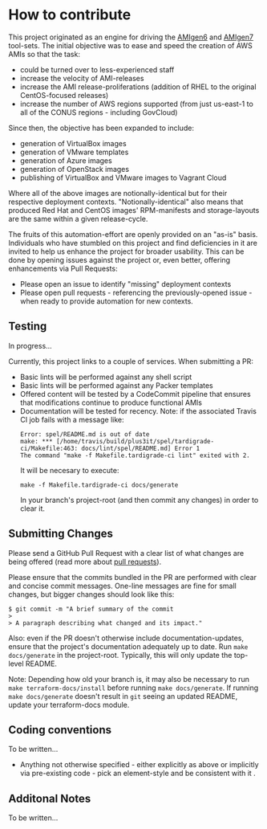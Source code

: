 # How to contribute

This project originated as an engine for driving the [AMIgen6](https://github.com/ferricoxide/AMIgen6.git) and [AMIgen7](https://github.com/ferricoxide/AMIgen7.git) tool-sets. The initial objective was to ease and speed the creation of AWS AMIs so that the task:

* could be turned over to less-experienced staff
* increase the velocity of AMI-releases
* increase the AMI release-proliferations (addition of RHEL to the original CentOS-focused releases)
* increase the number of AWS regions supported (from just us-east-1 to all of the CONUS regions - including GovCloud)

Since then, the objective has been expanded to include:

* generation of VirtualBox images
* generation of VMware templates
* generation of Azure images
* generation of OpenStack images
* publishing of VirtualBox and VMware images to Vagrant Cloud

Where all of the above images are notionally-identical but for their respective deployment contexts. "Notionally-identical" also means that produced Red Hat and CentOS images' RPM-manifests and storage-layouts are the same within a given release-cycle.

The fruits of this automation-effort are openly provided on an "as-is" basis. Individuals who have stumbled on this project and find deficiencies in it are invited to help us enhance the project for broader usability. This can be done by opening issues against the project or, even better, offering enhancements via Pull Requests:

* Please open an issue to identify "missing" deployment contexts
* Please open pull requests - referencing the previously-opened issue - when ready to provide automation for new contexts.


## Testing

In progress...

Currently, this project links to a couple of services. When submitting a PR:
* Basic lints will be performed against any shell script
* Basic lints will be performed against any Packer templates
* Offered content will be tested by a CodeCommit pipeline that ensures that modifications continue to produce functional AMIs
* Documentation will be tested for recency.
    Note: if the associated Travis CI job fails with a message like:
    ~~~
    Error: spel/README.md is out of date
    make: *** [/home/travis/build/plus3it/spel/tardigrade-ci/Makefile:463: docs/lint/spel/README.md] Error 1
    The command "make -f Makefile.tardigrade-ci lint" exited with 2.
    ~~~
    It will be necesary to execute:
    ~~~
    make -f Makefile.tardigrade-ci docs/generate
    ~~~
    In your branch's project-root (and then commit any changes) in order to clear it.




## Submitting Changes

Please send a GitHub Pull Request with a clear list of what changes are being offered (read more about [pull requests](http://help.github.com/pull-requests/)).

Please ensure that the commits bundled in the PR are performed with clear and concise commit messages. One-line messages are fine for small changes, but bigger changes should look like this:

    $ git commit -m "A brief summary of the commit
    > 
    > A paragraph describing what changed and its impact."

Also: even if the PR doesn't otherwise include documentation-updates, ensure that the project's documentation adequately up to date. Run `make docs/generate` in the project-root. Typically, this will only update the top-level README. 

Note: Depending how old your branch is, it may also be necessary to run `make terraform-docs/install` before running `make docs/generate`. If running `make docs/generate` doesn't result in `git` seeing an updated README, update your terraform-docs module.

## Coding conventions

To be written...

* Anything not otherwise specified - either explicitly as above or implicitly via pre-existing code - pick an element-style and be consistent with it .


## Additonal Notes

To be written...
